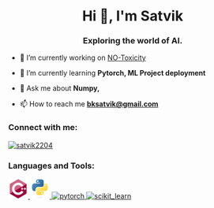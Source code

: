 <h1 align="center">Hi 👋, I'm Satvik</h1>
<h3 align="center">Exploring the world of AI.</h3>

- 🔭 I’m currently working on [NO-Toxicity](https://github.com/SATVIK2204/NO-Toxicity/tree/main)

- 🌱 I’m currently learning **Pytorch, ML Project deployment**

- 💬 Ask me about **Numpy,**

- 📫 How to reach me **bksatvik@gmail.com**

<h3 align="left">Connect with me:</h3>
<p align="left">
<a href="https://linkedin.com/in/satvik2204" target="blank"><img align="center" src="https://raw.githubusercontent.com/rahuldkjain/github-profile-readme-generator/neutral-icons/src/images/icons/Social/linked-in-alt.svg" alt="satvik2204" height="30" width="40" /></a>
</p>

<h3 align="left">Languages and Tools:</h3>
<p align="left"> <a href="https://www.w3schools.com/cpp/" target="_blank"> <img src="https://raw.githubusercontent.com/devicons/devicon/master/icons/cplusplus/cplusplus-original.svg" alt="cplusplus" width="40" height="40"/> </a> <a href="https://www.python.org" target="_blank"> <img src="https://raw.githubusercontent.com/devicons/devicon/master/icons/python/python-original.svg" alt="python" width="40" height="40"/> </a> <a href="https://pytorch.org/" target="_blank"> <img src="https://www.vectorlogo.zone/logos/pytorch/pytorch-icon.svg" alt="pytorch" width="40" height="40"/> </a> <a href="https://scikit-learn.org/" target="_blank"> <img src="https://upload.wikimedia.org/wikipedia/commons/0/05/Scikit_learn_logo_small.svg" alt="scikit_learn" width="40" height="40"/> </a> </p>
